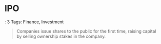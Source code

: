 # IPO

: 3
Tags: Finance, Investment

> Companies issue shares to the public for the first time, raising capital by selling ownership stakes in the company.
>